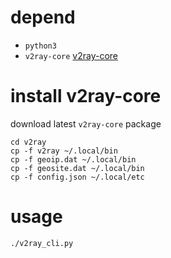 # depend

 * `python3`
 * `v2ray-core` [v2ray-core](https://github.com/v2fly/v2ray-core)

# install v2ray-core

download latest `v2ray-core` package

```
cd v2ray
cp -f v2ray ~/.local/bin
cp -f geoip.dat ~/.local/bin
cp -f geosite.dat ~/.local/bin
cp -f config.json ~/.local/etc
```

# usage

```
./v2ray_cli.py
```

